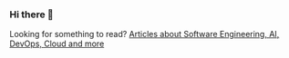 ### Hi there 👋

Looking for something to read? [Articles about Software Engineering, AI, DevOps, Cloud and more](https://ataiva.com/)
